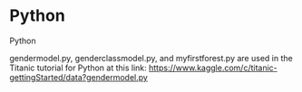 # Python
Python


gendermodel.py, genderclassmodel.py, and myfirstforest.py are used in the Titanic tutorial for Python at this link:
https://www.kaggle.com/c/titanic-gettingStarted/data?gendermodel.py
